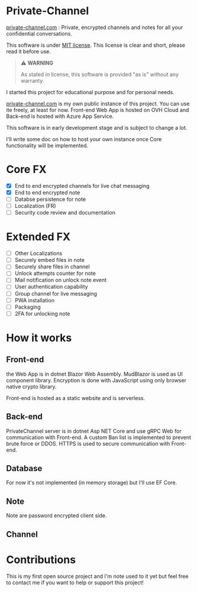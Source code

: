 # Private-Channel
[private-channel.com](https://private-channel.com) : Private, encrypted channels and notes for all your confidential conversations.

This software is under [MIT license](./LICENSE.txt). This license is clear and short, please read it before use.

> ⚠️ **WARNING**
>
> As stated in license, this software is provided "as is" without any warranty.

I started this project for educational purpose and for personal needs.

[private-channel.com](https://private-channel.com) is my own public instance of this project. You can use ite freely, at least for now. Front-end Web App is hosted on OVH Cloud and Back-end is hosted with Azure App Service.

This software is in early development stage and is subject to change a lot.

I'll write some doc on how to host your own instance once Core functionality will be implemented.

# Core FX
- [x] End to end encrypted channels for live chat messaging
- [x] End to end encrypted note
- [ ] Databse persistence for note
- [ ] Localization (FR)
- [ ] Security code review and documentation

# Extended FX
- [ ] Other Localizations
- [ ] Securely embed files in note
- [ ] Securely share files in channel
- [ ] Unlock attempts counter for note
- [ ] Mail notification on unlock note event
- [ ] User authentication capability
- [ ] Group channel for live messaging
- [ ] PWA installation
- [ ] Packaging
- [ ] 2FA for unlocking note

# How it works

## Front-end
the Web App is in dotnet Blazor Web Assembly. MudBlazor is used as UI component library. Encryption is done with JavaScript using only browser native crypto library.

Front-end is hosted as a static website and is serverless.

## Back-end
PrivateChannel server is in dotnet Asp NET Core and use gRPC Web for communication with Front-end. A custom Ban list is implemented to prevent brute force or DDOS. HTTPS is used to secure communication with Front-end.

## Database
For now it's not implemented (in memory storage) but I'll use EF Core.

## Note
Note are password encrypted client side.


## Channel

# Contributions
This is my first open source project and I'm note used to it yet but feel free to contact me if you want to help or support this project!
